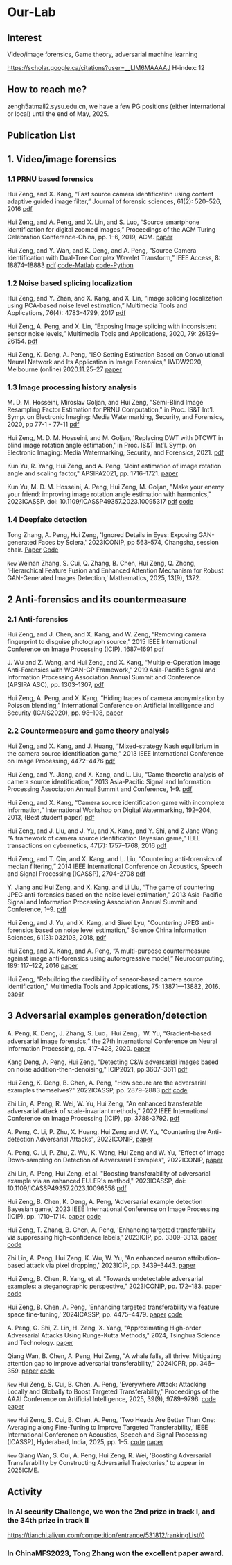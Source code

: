 # Our-Lab

## Interest
Video/image forensics, Game theory, adversarial machine learning

https://scholar.google.ca/citations?user=__LlM6MAAAAJ H-index: 12

## How to reach me? 
zengh5atmail2.sysu.edu.cn, we have a few PG positions (either international or local) until the end of May, 2025.

## Publication List

## 1. Video/image forensics 

### 1.1 PRNU based forensics
Hui Zeng, and X. Kang, “Fast source camera identification using content adaptive guided image filter,” Journal of forensic sciences, 61(2): 520–526, 2016 [pdf](https://onlinelibrary.wiley.com/doi/pdf/10.1111/1556-4029.13017)

Hui Zeng, and A. Peng, and X. Lin, and S. Luo, “Source smartphone identification for digital zoomed images,” Proceedings of the ACM Turing Celebration Conference-China, pp. 1–6, 2019, ACM. [paper](https://doi.org/10.1145/3321408.3326686)  

Hui Zeng, and Y. Wan, and K. Deng, and A. Peng, “Source Camera Identification with Dual-Tree Complex Wavelet Transform,” IEEE Access, 8: 18874–18883 [pdf](https://ieeexplore.ieee.org/document/8966247) [code-Matlab](https://github.com/zengh5/SCI_DTCWT) [code-Python](https://github.com/zengh5/SCI_DTCWT_python)


### 1.2 Noise based splicing localization
Hui Zeng, and Y. Zhan, and X. Kang, and X. Lin, “Image splicing localization using PCA-based noise level estimation,” Multimedia Tools and Applications, 76(4): 4783–4799, 2017 [pdf](https://link.springer.com/article/10.1007/s11042-016-3712-8)

Hui Zeng, A. Peng, and X. Lin, “Exposing Image splicing with inconsistent sensor noise levels,” Multimedia Tools and Applications, 2020, 79: 26139–26154. [pdf](https://link.springer.com/article/10.1007/s11042-020-09280-z) 

Hui Zeng, K. Deng, A. Peng, “ISO Setting Estimation Based on Convolutional Neural Network and Its Application in Image Forensics,” IWDW2020, Melbourne (online) 2020.11.25–27 [paper](https://doi.org/10.1007/978-3-030-69449-4_17)

### 1.3 Image processing history analysis
M. D. M. Hosseini, Miroslav Goljan, and Hui Zeng, "Semi-Blind Image Resampling Factor Estimation for PRNU Computation," in Proc. IS&T Int’l. Symp. on Electronic Imaging: Media Watermarking, Security, and Forensics, 2020, pp 77-1 - 77-11 [pdf](https://library.imaging.org/ei/articles/32/4/art00008)

Hui Zeng, M. D. M. Hosseini, and M. Goljan, 'Replacing DWT with DTCWT in blind image rotation angle estimation,' in Proc. IS&T Int’l. Symp. on Electronic Imaging: Media Watermarking, Security, and Forensics, 2021. [pdf](https://library.imaging.org/ei/articles/33/4/art00006)  

Kun Yu, R. Yang, Hui Zeng, and A. Peng, "Joint estimation of image rotation angle and scaling factor," APSIPA2021, pp. 1716–1721. [paper](https://ieeexplore.ieee.org/document/9689589)

Kun Yu, M. D. M. Hosseini, A. Peng, Hui Zeng, M. Goljan, "Make your enemy your friend: improving image rotation angle estimation with harmonics," 2023ICASSP. doi: 10.1109/ICASSP49357.2023.10095317 [pdf](https://ieeexplore.ieee.org/document/10095317/) [code](https://github.com/zengh5/Rotation_angle_estimation_harmonic)

### 1.4 Deepfake detection
Tong Zhang, A. Peng, Hui Zeng, 'Ignored Details in Eyes: Exposing GAN-generated Faces by Sclera,' 2023ICONIP, pp 563–574, Changsha, session chair. [Paper](https://link.springer.com/chapter/10.1007/978-981-99-8073-4_43)  [Code](https://github.com/10961020/Deepfake-detector-based-on-blood-vessels)  

`New` Weinan Zhang, S. Cui, Q. Zhang, B. Chen, Hui Zeng, Q. Zhong, 'Hierarchical Feature Fusion and Enhanced Attention Mechanism for Robust GAN-Generated Images Detection,' Mathematics, 2025, 13(9), 1372.  

## 2 Anti-forensics and its countermeasure

### 2.1 Anti-forensics
Hui Zeng, and J. Chen, and X. Kang, and W. Zeng, “Removing camera fingerprint to disguise photograph source,” 2015 IEEE International Conference on Image Processing (ICIP), 1687–1691 [pdf](https://ieeexplore.ieee.org/document/7351088/)

J. Wu and Z. Wang, and Hui Zeng, and X. Kang, “Multiple-Operation Image Anti-Forensics with WGAN-GP Framework,” 2019 Asia-Pacific Signal and Information Processing Association Annual Summit and Conference (APSIPA ASC), pp. 1303–1307, [pdf](https://ieeexplore.ieee.org/document/9023173)

Hui Zeng, A. Peng, and X. Kang, “Hiding traces of camera anonymization by Poisson blending,” International Conference on Artificial Intelligence and Security (ICAIS2020), pp. 98–108, [paper](https://link.springer.com/chapter/10.1007/978-3-030-57881-7_9)

### 2.2 Countermeasure and game theory analysis
Hui Zeng, and X. Kang, and J. Huang, “Mixed-strategy Nash equilibrium in the camera source identification game,” 2013 IEEE International Conference on Image Processing, 4472–4476 [pdf](https://ieeexplore.ieee.org/document/6738921/)

Hui Zeng, and Y. Jiang, and X. Kang, and L. Liu, “Game theoretic analysis of camera source identification,” 2013 Asia-Pacific Signal and Information Processing Association Annual Summit and Conference, 1–9. [pdf](https://ieeexplore.ieee.org/document/6694150)

Hui Zeng, and X. Kang, “Camera source identification game with incomplete information,” International Workshop on Digital Watermarking, 192–204, 2013, (Best student paper) [pdf](https://link.springer.com/chapter/10.1007/978-3-662-43886-2_14)

Hui Zeng, and J. Liu, and J. Yu, and X. Kang, and Y. Shi, and Z Jane Wang “A framework of camera source identification Bayesian game,” IEEE transactions on cybernetics, 47(7): 1757–1768, 2016 [pdf](https://ieeexplore.ieee.org/document/7469854/)

Hui Zeng, and T. Qin, and X. Kang, and L. Liu, “Countering anti-forensics of median filtering,” 2014 IEEE International Conference on Acoustics, Speech and Signal Processing (ICASSP), 2704-2708 [pdf](https://ieeexplore.ieee.org/document/6854091)

Y. Jiang and Hui Zeng, and X. Kang, and Li Liu, “The game of countering JPEG anti-forensics based on the noise level estimation,” 2013 Asia-Pacific Signal and Information Processing Association Annual Summit and Conference, 1–9. [pdf](https://ieeexplore.ieee.org/document/6694156)

Hui Zeng, and J. Yu, and X. Kang, and Siwei Lyu, “Countering JPEG anti-forensics based on noise level estimation,” Science China Information Sciences, 61(3): 032103, 2018, [pdf](https://link.springer.com/article/10.1007/s11432-016-0426-1)

Hui Zeng, and X. Kang, and A. Peng, “A multi-purpose countermeasure against image anti-forensics using autoregressive model,” Neurocomputing, 189: 117–122, 2016 [paper](https://doi.org/10.1016/j.neucom.2015.12.089)

Hui Zeng, “Rebuilding the credibility of sensor-based camera source identification,” Multimedia Tools and Applications, 75: 13871—13882, 2016. [paper](https://link.springer.com/article/10.1007/s11042-015-3072-9)

## 3 Adversarial examples generation/detection  

A. Peng, K. Deng, J. Zhang, S. Luo，Hui Zeng，W. Yu, “Gradient-based adversarial image forensics,” the 27th International Conference on Neural Information Processing, pp. 417–428, 2020. [paper](https://link.springer.com/chapter/10.1007/978-3-030-63833-7_35) 

Kang Deng, A. Peng, Hui Zeng, "Detecting C&W adversarial images based on noise addition-then-denoising," ICIP2021, pp.3607–3611 [pdf](https://ieeexplore.ieee.org/document/9506804/)

Hui Zeng, K. Deng, B. Chen, A. Peng, "How secure are the adversarial examples themselves?" 2022ICASSP, pp. 2879–2883 [pdf](https://ieeexplore.ieee.org/document/9747206) [code](https://github.com/zengh5/adversarial-example-security)

Zhi Lin, A. Peng, R. Wei, W. Yu, Hui Zeng, "An enhanced transferable adversarial attack of scale-invariant methods," 2022 IEEE International Conference on Image Processing (ICIP), pp. 3788-3792. [pdf](https://ieeexplore.ieee.org/document/9897429/)

A. Peng, C. Li, P. Zhu, X. Huang, Hui Zeng and W. Yu, "Countering the Anti-detection Adversarial Attacks", 2022ICONIP, [paper](https://doi.org/10.1007/978-981-99-1639-9_41)

A. Peng, C. Li, P. Zhu, Z. Wu, K. Wang, Hui Zeng and W. Yu, "Effect of Image Down-sampling on Detection of Adversarial Examples", 2022ICONIP, [paper](https://doi.org/10.1007/978-981-99-1639-9_46)

Zhi Lin, A. Peng, Hui Zeng, et al. "Boosting transferability of adversarial example via an enhanced EULER's method," 2023ICASSP, doi: 10.1109/ICASSP49357.2023.10096558 [pdf](https://ieeexplore.ieee.org/document/10096558/)

Hui Zeng, B. Chen, K. Deng, A. Peng, 'Adversarial example detection Bayesian game,' 2023 IEEE International Conference on Image Processing (ICIP), pp. 1710–1714. [paper](https://ieeexplore.ieee.org/document/10222129) [code](https://github.com/zengh5/AED_BGame)

Hui Zeng, T. Zhang, B. Chen, A. Peng, 'Enhancing targeted transferability via suppressing high-confidence labels,' 2023ICIP, pp. 3309–3313. [paper](https://ieeexplore.ieee.org/document/10222841) [code](https://github.com/zengh5/Transferable_targeted_attack)

Zhi Lin, A. Peng, Hui Zeng, K. Wu, W. Yu, 'An enhanced neuron attribution-based attack via pixel dropping,' 2023ICIP, pp. 3439–3443. [paper](https://ieeexplore.ieee.org/document/10222034)

Hui Zeng, B. Chen, R. Yang, et al. "Towards undetectable adversarial examples: a steganographic perspective," 2023ICONIP, pp. 172–183. [paper](https://link.springer.com/chapter/10.1007/978-981-99-8070-3_14) [code](https://github.com/zengh5/Undetectable-attack)

Hui Zeng, B. Chen, A. Peng, 'Enhancing targeted transferability via feature space fine-tuning,' 2024ICASSP, pp. 4475–4479. [paper](https://ieeexplore.ieee.org/document/10446654) [code](https://github.com/zengh5/TA_feature_FT) 

A. Peng, G. Shi, Z. Lin, H. Zeng, X. Yang, "Approximating High-order Adversarial Attacks Using Runge-Kutta Methods," 2024, Tsinghua Science and Technology. [paper](https://www.sciopen.com/article/10.26599/TST.2024.9010154)  

Qiang Wan, B. Chen, A. Peng, Hui Zeng, "A whale falls, all thrive: Mitigating attention gap to improve adversarial transferability," 2024ICPR, pp. 346–359. [paper](https://link.springer.com/chapter/10.1007/978-3-031-78312-8_23) [code](https://github.com/britney-code/EIT-attack)  
 
`New` Hui Zeng, S. Cui, B. Chen, A. Peng, 'Everywhere Attack: Attacking Locally and Globally to Boost Targeted Transferability,' Proceedings of the AAAI Conference on Artificial Intelligence, 2025, 39(9), 9789–9796. [code](https://github.com/zengh5/Everywhere_Attack) [paper](https://ojs.aaai.org/index.php/AAAI/article/view/33061)

`New` Hui Zeng, S. Cui, B. Chen, A. Peng, 'Two Heads Are Better Than One: Averaging along Fine-Tuning to Improve Targeted Transferability,' IEEE International Conference on Acoustics, Speech and Signal Processing (ICASSP), Hyderabad, India, 2025, pp. 1–5. [code](https://github.com/zengh5/Avg_FT) [paper](https://ieeexplore.ieee.org/document/10890045/) 

`New` Qiang Wan, S. Cui, A. Peng, Hui Zeng, R. Wei, 'Boosting Adversarial Transferability by Constructing Adversarial Trajectories,' to appear in 2025ICME.  

## Activity
### In AI security Challenge, we won the 2nd prize in track I, and the 34th prize in track II   
https://tianchi.aliyun.com/competition/entrance/531812/rankingList/0

### In ChinaMFS2023, Tong Zhang won the excellent paper award.
